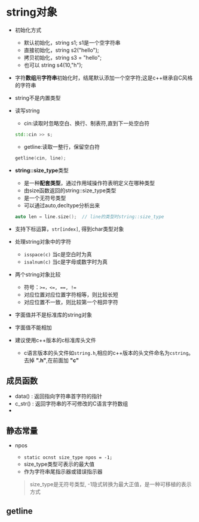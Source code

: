 # string对象

- 初始化方式
  - 默认初始化，string s1; s1是一个空字符串
  - 直接初始化，string s2("hello");
  - 拷贝初始化，string s3 = "hello";
  - 也可以 string s4(10,"h");
- 字符**数组**用**字符串**初始化时，结尾默认添加一个空字符;这是c++继承自C风格的字符串
- string不是内置类型
- 读写string
  - cin:读取时忽略空白、换行、制表符,直到下一处空白符

  ```c++
  std::cin >> s;
  ```

  - getline:读取一整行，保留空白符

  ```c++
  getline(cin, line);
  ```

- **string::size_type**类型
  - 是一种**配套类型**，通过作用域操作符表明定义在哪种类型
  - 由size函数返回的string::size_type类型
  - 是一个无符号类型
  - 可以通过auto,decltype分析出来

  ```c++
  auto len = line.size();  // line的类型时string::size_type
  ```

- 支持下标运算，`str[index]`,  得到char类型对象
- 处理string对象中的字符
  - `isspace(c)` 当c是空白时为真
  - `isalnum(c)` 当c是字母或数字时为真
- 两个string对象比较
  - 符号：`>=，<=, ==, !=`
  - 对应位置对应位置字符相等，则比较长短
  - 对应位置不一致，则比较第一个相异字符
- 字面值并不是标准库的string对象
- 字面值不能相加
- 建议使用c++版本的c标准库头文件
  - c语言版本的头文件如`string.h`,相应的c++版本的头文件命名为`cstring`。去掉 **".h"**,在前面加 **"c"**

## 成员函数

- data() : 返回指向字符串首字符的指针
- c_str() : 返回字符串的不可修改的C语言字符数组
- 

## 静态常量

- npos
  - `static ocnst size_type npos = -1;`
  - size_type类型可表示的最大值
  - 作为字符串尾指示器或错误指示器
  
  > size_type是无符号类型, -1隐式转换为最大正值，是一种可移植的表示方式

## getline

